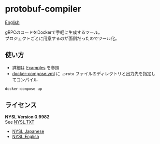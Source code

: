 # protobuf-compiler

[English](./README.md)

gRPCのコードをDockerで手軽に生成するツール。  
プロジェクトごとに用意するのが面倒だったのでツール化。

## 使い方

- 詳細は [Examples](./examples) を参照
- [docker-compose.yml](./examples/docker-compose.yml) に
`.proto` ファイルのディレクトリと出力先を指定してコンパイル

```bash
docker-compose up
```

## ライセンス

__NYSL Version 0.9982__  
See [NYSL.TXT](./NYSL.TXT)

- [NYSL Japanese](http://www.kmonos.net/nysl/)
- [NYSL English](http://www.kmonos.net/nysl/index.en.html)
